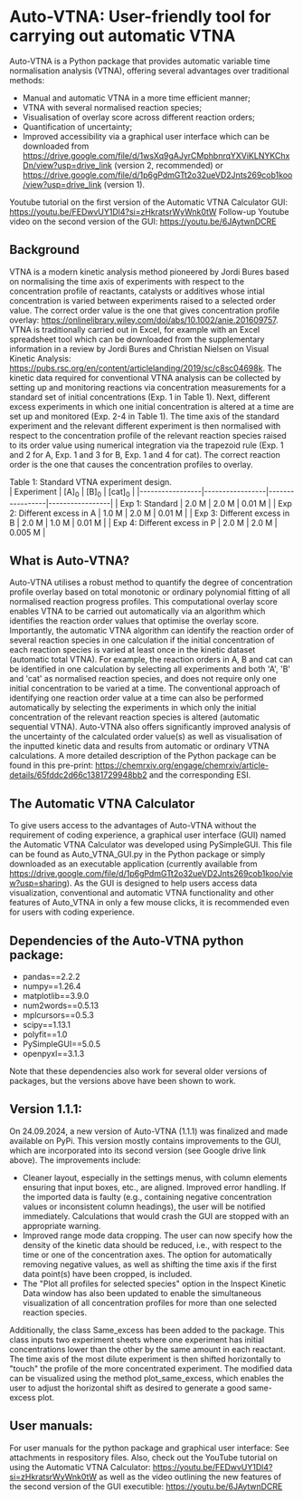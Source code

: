 # Auto-VTNA: User-friendly tool for carrying out automatic VTNA
Auto-VTNA is a Python package that provides automatic variable time normalisation analysis (VTNA), offering several advantages over traditional methods:
- Manual and automatic VTNA in a more time efficient manner;
- VTNA with several normalised reaction species;
- Visualisation of overlay score across different reaction orders;
- Quantification of uncertainty;
- Improved accessibility via a graphical user interface which can be downloaded from https://drive.google.com/file/d/1wsXq9gAJyrCMphbnrqYXViKLNYKChxDn/view?usp=drive_link (version 2, recommended) or https://drive.google.com/file/d/1p6gPdmGTt2o32ueVD2Jnts269cob1koo/view?usp=drive_link (version 1).

Youtube tutorial on the first version of the Automatic VTNA Calculator GUI: https://youtu.be/FEDwvUY1Dl4?si=zHkratsrWyWnk0tW
Follow-up Youtube video on the second version of the GUI: https://youtu.be/6JAytwnDCRE

## Background
VTNA is a modern kinetic analysis method pioneered by Jordi Bures based on normalising the time axis of experiments with respect to the concentration profile of reactants, catalysts or additives whose intial concentration is varied between experiments raised to a selected order value. The correct order value is the one that gives concentration profile overlay: https://onlinelibrary.wiley.com/doi/abs/10.1002/anie.201609757. VTNA is traditionally carried out in Excel, for example with an Excel spreadsheet tool which can be downloaded from the supplementary information in a review by Jordi Bures and Christian Nielsen on Visual Kinetic Analysis: https://pubs.rsc.org/en/content/articlelanding/2019/sc/c8sc04698k. 
The kinetic data required for conventional VTNA analysis can be collected by setting up and monitoring reactions via concentration measurements for a standard set of initial concentrations (Exp. 1 in Table 1). Next, different excess experiments in which one initial concentration is altered at a time are set up and monitored (Exp. 2-4 in Table 1). The time axis of the standard experiment and the relevant different experiment is then normalised with respect to the concentration profile of the relevant reaction species raised to its order value using numerical integration via the trapezoid rule (Exp. 1 and 2 for A, Exp. 1 and 3 for B, Exp. 1 and 4 for cat). The correct reaction order is the one that causes the concentration profiles to overlay.

Table 1: Standard VTNA experiment design.  
| Experiment | [A]<sub>0</sub> | [B]<sub>0</sub> | [cat]<sub>0</sub> | 
|-----------------|-----------------|-----------------|-----------------|
| Exp 1: Standard | 2.0 M   | 2.0 M  | 0.01 M    | 
| Exp 2: Different excess in A  | 1.0 M   | 2.0 M  | 0.01 M  | 
| Exp 3: Different excess in B  | 2.0 M | 1.0 M    | 0.01 M   | 
| Exp 4: Different excess in P   | 2.0 M | 2.0 M    | 0.005 M   | 

## What is Auto-VTNA?
Auto-VTNA utilises a robust method to quantify the degree of concentration profile overlay based on total monotonic or ordinary polynomial fitting of all normalised reaction progress profiles. This computational overlay score enables VTNA to be carried out automatically via an algorithm which identifies the reaction order values that optimise the overlay score. Importantly, the automatic VTNA algorithm can identify the reaction order of several reaction species in one calculation if the initial concentration of each reaction species is varied at least once in the kinetic dataset (automatic total VTNA). For example, the reaction orders in A, B and cat can be identified in one calculation by selecting all experiments and both 'A', 'B' and 'cat' as normalised reaction species, and does not require only one initial concentration to be varied at a time. 
The conventional approach of identifying one reaction order value at a time can also be performed automatically by selecting the experiments in which only the initial concentration of the relevant reaction species is altered (automatic sequential VTNA). Auto-VTNA also offers significantly improved analysis of the uncertainty of the calculated order value(s) as well as visualisation of the inputted kinetic data and results from automatic or ordinary VTNA calculations. A more detailed description of the Python package can be found in this pre-print: https://chemrxiv.org/engage/chemrxiv/article-details/65fddc2d66c1381729948bb2 and the corresponding ESI. 

## The Automatic VTNA Calculator
To give users access to the advantages of Auto-VTNA without the requirement of coding experience, a graphical user interface (GUI) named the Automatic VTNA Calculator was developed using PySimpleGUI. This file can be found as Auto_VTNA_GUI.py in the Python package or simply downloaded as an executable application (currently available from https://drive.google.com/file/d/1p6gPdmGTt2o32ueVD2Jnts269cob1koo/view?usp=sharing). As the GUI is designed to help users access data visualization, conventional and automatic VTNA functionality and other features of Auto_VTNA in only a few mouse clicks, it is recommended even for users with coding experience. 

## Dependencies of the Auto-VTNA python package:
- pandas==2.2.2
- numpy==1.26.4
- matplotlib==3.9.0
- num2words==0.5.13
- mplcursors==0.5.3
- scipy==1.13.1
- polyfit==1.0
- PySimpleGUI==5.0.5
- openpyxl==3.1.3

Note that these dependencies also work for several older versions of packages, but the versions above have been shown to work.

## Version 1.1.1:
On 24.09.2024, a new version of Auto-VTNA (1.1.1) was finalized and made available on PyPi. This version mostly contains improvements to the GUI, which are incorporated into its second version (see Google drive link above). The improvements include: 

- Cleaner layout, especially in the settings menus, with column elements ensuring that input boxes, etc., are aligned. Improved error handling. If the imported data is faulty (e.g., containing negative concentration values or inconsistent column headings), the user will be notified immediately. Calculations that would crash the GUI are stopped with an appropriate warning.
- Improved range mode data cropping. The user can now specify how the density of the kinetic data should be reduced, i.e., with respect to the time or one of the concentration axes. The option for automatically removing negative values, as well as shifting the time axis if the first data point(s) have been cropped, is included.
- The "Plot all profiles for selected species" option in the Inspect Kinetic Data window has also been updated to enable the simultaneous visualization of all concentration profiles for more than one selected reaction species.

Additionally, the class Same_excess has been added to the package. This class inputs two experiment sheets where one experiment has initial concentrations lower than the other by the same amount in each reactant. The time axis of the most dilute experiment is then shifted horizontally to "touch" the profile of the more concentrated experiment. The modified data can be visualized using the method plot_same_excess, which enables the user to adjust the horizontal shift as desired to generate a good same-excess plot.

## User manuals:

For user manuals for the python package and graphical user interface: See attachments in respository files. 
Also, check out the YouTube tutorial on using the Automatic VTNA Calculator: https://youtu.be/FEDwvUY1Dl4?si=zHkratsrWyWnk0tW as well as the video outlining the new features of the second version of the GUI executible: https://youtu.be/6JAytwnDCRE


